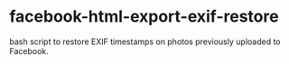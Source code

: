 # facebook-html-export-exif-restore
bash script to restore EXIF timestamps on photos previously uploaded to Facebook.

